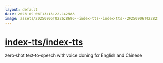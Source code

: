 ```yaml
---
layout: default
date: 2025-09-06T13:13:22.182588
image: assets/20250906T022628696--index-tts--index-tts--20250906T022827920--cropped.png
---
```


# [index-tts/index-tts](https://github.com/index-tts/index-tts)

zero-shot text-to-speech with voice cloning for English and Chinese
